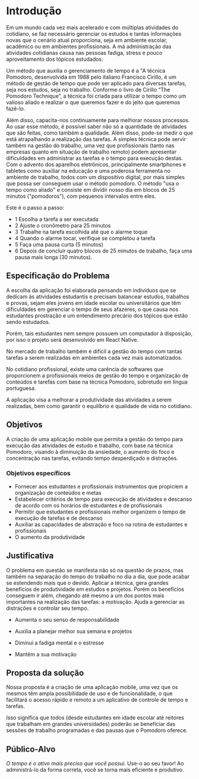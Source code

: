 # Introdução

Em um mundo cada vez mais acelerado e com múltiplas atividades do cotidiano, se faz necessário gerenciar os estudos e tantas informações novas que o cenário atual proporciona, seja em ambiente escolar, acadêmico ou em ambientes profissionais. A má administração das atividades cotidianas causa nas pessoas fadiga, stress e pouco aproveitamento dos tópicos estudados. 

Um método que auxilia o gerenciamento de tempo é a "A técnica Pomodoro, desenvolvida em 1988 pelo italiano Francisco Cirillo, é um método de gestão de tempo que pode ser aplicado para diversas tarefas, seja nos estudos, seja no trabalho.
Conforme o livro de Cirillo “The Pomodoro Technique”, a técnica foi criada para utilizar o tempo como um valioso aliado e realizar o que queremos fazer e do jeito que queremos fazê-lo. 

Além disso, capacita-nos continuamente para melhorar nossos processos.
Ao usar esse método, é possível saber não só a quantidade de atividades que são feitas, como também a qualidade. Além disso, pode-se medir o que está atrapalhando a realização das tarefas.
A simples técnica pode servir também na gestão do trabalho, uma vez que profissionais (tanto nas empresas quanto em situação de trabalho remoto) podem apresentar dificuldades em administrar as tarefas e o tempo para execução destas. 
Com o advento dos aparelhos eletrônicos, principalmente smartphones e tabletes como auxiliar na educação e uma poderosa ferramenta no ambiente de trabalho, todos com um dispositivo digital, por mais simples que possa ser conseguem usar o método pomodoro.
O método "usa o tempo como aliado" e consiste em dividir nosso dia em blocos de 25 minutos ("pomodoros"), com pequenos intervalos entre eles.

Este é o passo a passo:

- 1 Escolha a tarefa a ser executada
- 2 Ajuste o cronômetro para 25 minutos
- 3 Trabalhe na tarefa escolhida até que o alarme toque
- 4 Quando o alarme tocar, verifique se completou a tarefa
- 5 Faça uma pausa curta (5 minutos)
- 6 Depois de concluir quatro blocos de 25 minutos de trabalho, faça uma pausa mais longa (30 minutos).

## Especificação do Problema

A escolha da aplicação foi elaborada pensando em indivíduos que se dedicam às atividades estudantis e precisam balancear estudos, trabalhos e provas, sejam eles jovens em idade escolar ou universitários que têm dificuldades em gerenciar o tempo de seus afazeres, o que causa nos estudantes prostração e um entendimento precário dos tópicos que estão sendo estudados. 

Porém, tais estudantes nem sempre possuem um computador à disposição, por isso o projeto será desenvolvido em React Native.

No mercado de trabalho também é difícil a gestão do tempo com tantas tarefas a serem realizadas em ambientes cada vez mais automatizados. 

No cotidiano profissional, existe uma carência de softwares que proporcionem a profissionais meios de gestão do tempo e organização de conteúdos e  tarefas com base na técnica Pomodoro, sobretudo em língua portuguesa. 

A aplicação visa a melhorar a produtividade das atividades a serem realizadas, bem como garantir o equilíbrio e qualidade de vida no cotidiano.

## Objetivos

A criação de uma aplicação mobile que permita a gestão do tempo para execução das atividades de estudo e trabalho, com base na técnica Pomodoro, visando à diminuição da ansiedade, o aumento do foco e concentração nas tarefas, evitando tempo desperdiçado e distrações.

### Objetivos específicos

-	Fornecer aos estudantes e profissionais instrumentos que propiciem a organização de conteúdos e metas
- Estabelecer critérios de tempo para execução de atividades e descanso de acordo com os horários de estudantes e de profissionais
-	Permitir que estudantes e profissionais melhor organizem o tempo de execução de tarefas e de descanso
-	Auxiliar as capacidades de abstração e foco na rotina de estudantes e profissionais
-	O aumento da produtividade


## Justificativa

O problema em questão se manifesta não só na questão de prazos, mas também na separação do tempo do trabalho no dia a dia, que pode acabar se estendendo mais que o devido.
Aplicar a técnica, gera grandes benefícios de produtividade em estudos e projetos. Porém os benefícios conseguem ir além, chegando até mesmo a um dos pontos mais importantes na realização das tarefas: a motivação.
Ajuda a gerenciar as distrações e controlar seu tempo.

- Aumenta o seu senso de responsabilidade

- Auxilia a planejar melhor sua semana e projetos

- Diminui a fadiga mental e o estresse

- Mantêm a sua motivação


## Proposta da solução

Nossa proposta é a criação de uma aplicação mobile, uma vez que os mesmos têm ampla possibilidade de uso e de funcionalidade, o que facilitará o acesso rápido e remoto a um aplicativo de controle de tempo e tarefas.

Isso significa que todos (desde estudantes em idade escolar até reitores que trabalham em grandes universidades) poderão se beneficiar das sessões de trabalho programadas e das pausas que o Pomodoro oferece.


## Público-Alvo

*O tempo é o ativo mais preciso que você possui.* Use-o ao seu favor! Ao administrá-lo da forma correta, você se torna mais eficiente e produtivo.
